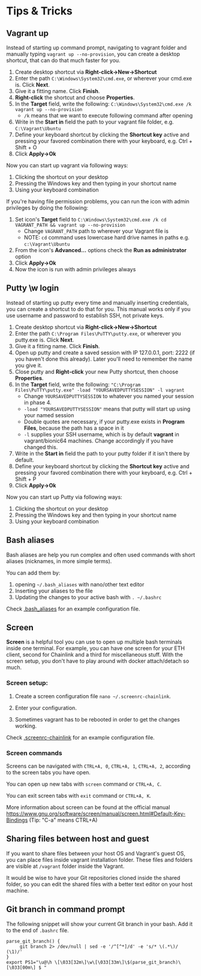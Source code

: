 # Tips & Tricks

## Vagrant up

Instead of starting up command prompt, navigating to vagrant folder and
manually typing `vagrant up --no-provision`, you can create a desktop
shortcut, that can do that much faster for you.

1. Create desktop shortcut via **Right-click->New->Shortcut**
2. Enter the path `C:\Windows\System32\cmd.exe`, or wherever your
   cmd.exe is. Click **Next**.
3. Give it a fitting name. Click **Finish**.
4. **Right-click** the shortcut and choose **Properties**.
5. In the **Target** field, write the following: `C:\Windows\System32\cmd.exe /k vagrant up --no-provision`
    - `/k` means that we want to execute following command after opening
6. Write in the **Start in** field the path to your vagrant file folder,
   e.g. `C:\Vagrant\Ubuntu`
7. Define your keyboard shortcut by clicking the **Shortcut key** active
   and pressing your favored combination there with your keyboard,
   e.g. Ctrl + Shift + O
8. Click **Apply->Ok**

Now you can start up vagrant via following ways:
1. Clicking the shortcut on your desktop
2. Pressing the Windows key and then typing in your shortcut name
3. Using your keyboard combination

If you're having file permission problems, you can run the icon with admin
privileges by doing the following:
1. Set icon's **Target** field to `C:\Windows\System32\cmd.exe /k cd VAGRANT_PATH && vagrant up --no-provision`
    - Change `VAGRANT_PATH` path to wherever your Vagrant file is
    - NOTE: `cd` command uses lowercase hard drive names in paths e.g. `c:\Vagrant\Ubuntu`
2. From the icon's **Advanced...** options check the **Run as administrator** option
3. Click **Apply->Ok**
4. Now the icon is run with admin privileges always

## Putty \w login

Instead of starting up putty every time and manually inserting credentials,
you can create a shortcut to do that for you. This manual works only
if you use username and password to establish SSH, not private keys.

1. Create desktop shortcut via **Right-click->New->Shortcut**
2. Enter the path `C:\Program Files\PuTTY\putty.exe`, or wherever you putty.exe is. Click **Next**.
3. Give it a fitting name. Click **Finish**.
4. Open up putty and create a saved session with IP 127.0.0.1, port: 2222
   (if you haven't done this already). Later you'll need to remember the
   name you give it.
5. Close putty and **Right-click** your new Putty shortcut, then choose **Properties**.
6. In the **Target** field, write the following: `"C:\Program Files\PuTTY\putty.exe" -load "YOURSAVEDPUTTYSESSION" -l vagrant`
    - Change `YOURSAVEDPUTTYSESSION` to whatever you named your session in phase 4.
    - `-load "YOURSAVEDPUTTYSESSION"` means that putty will start up using your named session
    - Double quotes are necessary, if your putty.exe exists in **Program Files**, because
      the path has a space in it
    - `-l` supplies your SSH username, which is by default **vagrant** in vagrant/bionic64 machines.
      Change accordingly if you have changed this.
7. Write in the **Start in** field the path to your putty folder if it isn't there by default.
8. Define your keyboard shortcut by clicking the **Shortcut key** active and
   pressing your favored combination there with your keyboard, e.g. Ctrl + Shift + P
9. Click **Apply->Ok**

Now you can start up Putty via following ways:
1. Clicking the shortcut on your desktop
2. Pressing the Windows key and then typing in your shortcut name
3. Using your keyboard combination

## Bash aliases

Bash aliases are help you run complex and often used commands with
short aliases (nicknames, in more simple terms).

You can add them by:

1. opening `~/.bash_aliases` with nano/other text editor
2. Inserting your aliases to the file
3. Updating the changes to your active bash with `. ~/.bashrc`

Check [.bash_aliases](.bash_aliases) for an example configuration file.

## Screen

**Screen** is a helpful tool you can use to open up multiple bash
terminals inside one terminal. For example, you can have one screen
for your ETH client, second for Chainlink and a third for miscellaneous
stuff. With the screen setup, you don't have to play around with
docker attach/detach so much.

### Screen setup:

1. Create a screen configuration file `nano ~/.screenrc-chainlink`.

2. Enter your configuration.

3. Sometimes vagrant has to be rebooted in order to get the changes
   working.

Check [.screenrc-chainlink](.screenrc-chainlink)
for an example configuration file.

### Screen commands

Screens can be navigated with `CTRL+A, 0`, `CTRL+A, 1`, `CTRL+A, 2`,
according to the screen tabs you have open.

You can open up new tabs with `screen` command or `CTRL+A, C`.

You can exit screen tabs with `exit` command or `CTRL+A, K`.

More information about screen can be found at the official manual
https://www.gnu.org/software/screen/manual/screen.html#Default-Key-Bindings
(Tip: "C-a" means CTRL+A)

## Sharing files between host and guest

If you want to share files between your host OS and Vagrant's guest OS,
you can place files inside vagrant installation folder. These files
and folders are visible at `/vagrant` folder inside the Vagrant.

It would be wise to have your Git repositories cloned inside the shared
folder, so you can edit the shared files with a better text editor on
your host machine.


## Git branch in command prompt

The following snippet will show your current Git branch in your bash.
Add it to the end of `.bashrc` file.

```
parse_git_branch() {
     git branch 2> /dev/null | sed -e '/^[^*]/d' -e 's/* \(.*\)/ (\1)/'
}
export PS1="\u@\h \[\033[32m\]\w\[\033[33m\]\$(parse_git_branch)\[\033[00m\] $ "
```
